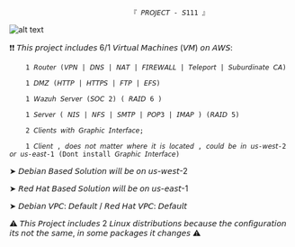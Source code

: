                                   『 𝘗𝘙𝘖𝘑𝘌𝘊𝘛 - 𝘚111 』

![alt text](https://i.imgur.com/EAyB6Rt.png)
   



   ❗❗ 𝘛𝘩𝘪𝘴 𝘱𝘳𝘰𝘫𝘦𝘤𝘵 𝘪𝘯𝘤𝘭𝘶𝘥𝘦𝘴 6/1 𝘝𝘪𝘳𝘵𝘶𝘢𝘭 𝘔𝘢𝘤𝘩𝘪𝘯𝘦𝘴 (𝘝𝘔) 𝘰𝘯 𝘈𝘞𝘚:
   
        1 𝘙𝘰𝘶𝘵𝘦𝘳 (𝘝𝘗𝘕 | 𝘋𝘕𝘚 | 𝘕𝘈𝘛 | 𝘍𝘐𝘙𝘌𝘞𝘈𝘓𝘓 | 𝘛𝘦𝘭𝘦𝘱𝘰𝘳𝘵 | 𝘚𝘶𝘣𝘶𝘳𝘥𝘪𝘯𝘢𝘵𝘦 𝘊𝘈)
       
        1 𝘋𝘔𝘡 (𝘏𝘛𝘛𝘗 | 𝘏𝘛𝘛𝘗𝘚 | 𝘍𝘛𝘗 | 𝘌𝘍𝘚)
       
        1 𝘞𝘢𝘻𝘶𝘩 𝘚𝘦𝘳𝘷𝘦𝘳 (𝘚𝘖𝘊 2) ( 𝘙𝘈𝘐𝘋 6 )
        
        1 𝘚𝘦𝘳𝘷𝘦𝘳 ( 𝘕𝘐𝘚 | 𝘕𝘍𝘚 | 𝘚𝘔𝘛𝘗 | 𝘗𝘖𝘗3 | 𝘐𝘔𝘈𝘗 ) (𝘙𝘈𝘐𝘋 5)

        2 𝘊𝘭𝘪𝘦𝘯𝘵𝘴 𝘸𝘪𝘵𝘩 𝘎𝘳𝘢𝘱𝘩𝘪𝘤 𝘐𝘯𝘵𝘦𝘳𝘧𝘢𝘤𝘦;
        
        1 𝘊𝘭𝘪𝘦𝘯𝘵 , 𝘥𝘰𝘦𝘴 𝘯𝘰𝘵 𝘮𝘢𝘵𝘵𝘦𝘳 𝘸𝘩𝘦𝘳𝘦 𝘪𝘵 𝘪𝘴 𝘭𝘰𝘤𝘢𝘵𝘦𝘥 , 𝘤𝘰𝘶𝘭𝘥 𝘣𝘦 𝘪𝘯 𝘶𝘴-𝘸𝘦𝘴𝘵-2 𝘰𝘳 𝘶𝘴-𝘦𝘢𝘴𝘵-1 (Dont install 𝘎𝘳𝘢𝘱𝘩𝘪𝘤 𝘐𝘯𝘵𝘦𝘳𝘧𝘢𝘤𝘦)

➤ 𝘋𝘦𝘣𝘪𝘢𝘯 𝘉𝘢𝘴𝘦𝘥 𝘚𝘰𝘭𝘶𝘵𝘪𝘰𝘯 𝘸𝘪𝘭𝘭 𝘣𝘦 𝘰𝘯 𝘶𝘴-𝘸𝘦𝘴𝘵-2

➤ 𝘙𝘦𝘥 𝘏𝘢𝘵  𝘉𝘢𝘴𝘦𝘥 𝘚𝘰𝘭𝘶𝘵𝘪𝘰𝘯 𝘸𝘪𝘭𝘭 𝘣𝘦 𝘰𝘯 𝘶𝘴-𝘦𝘢𝘴𝘵-1
    
➤ 𝘋𝘦𝘣𝘪𝘢𝘯 𝘝𝘗𝘊: 𝘋𝘦𝘧𝘢𝘶𝘭𝘵 / 𝘙𝘦𝘥 𝘏𝘢𝘵 𝘝𝘗𝘊: 𝘋𝘦𝘧𝘢𝘶𝘭𝘵


⚠ 𝘛𝘩𝘪𝘴 𝘗𝘳𝘰𝘫𝘦𝘤𝘵 𝘪𝘯𝘤𝘭𝘶𝘥𝘦𝘴 2 𝘓𝘪𝘯𝘶𝘹 𝘥𝘪𝘴𝘵𝘳𝘪𝘣𝘶𝘵𝘪𝘰𝘯𝘴 𝘣𝘦𝘤𝘢𝘶𝘴𝘦 𝘵𝘩𝘦 𝘤𝘰𝘯𝘧𝘪𝘨𝘶𝘳𝘢𝘵𝘪𝘰𝘯 𝘪𝘵𝘴 𝘯𝘰𝘵 𝘵𝘩𝘦 𝘴𝘢𝘮𝘦, 𝘪𝘯 𝘴𝘰𝘮𝘦 𝘱𝘢𝘤𝘬𝘢𝘨𝘦𝘴 𝘪𝘵 𝘤𝘩𝘢𝘯𝘨𝘦𝘴 ⚠
